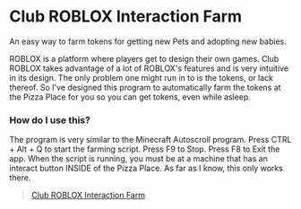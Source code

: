 # Club ROBLOX Interaction Farm


An easy way to farm tokens for getting new Pets and adopting new babies.


ROBLOX is a platform where players get to design their own games. Club ROBLOX takes advantage of a lot of ROBLOX's features and is very intuitive in its design. The only problem one might run in to is the tokens, or lack thereof. So I've designed this program to automatically farm the tokens at the Pizza Place for you so you can get tokens, even while asleep.


### How do I use this?


The program is very similar to the Minecraft Autoscroll program. Press CTRL + Alt + Q to start the farming script. Press F9 to Stop. Press F8 to Exit the app. When the script is running, you must be at a machine that has an interact button INSIDE of the Pizza Place. As far as I know, this only works there.




> [Club ROBLOX Interaction Farm](https://github.com/NotNotJustin/club-roblox-interaction-farm/releases/tag/latest) 
